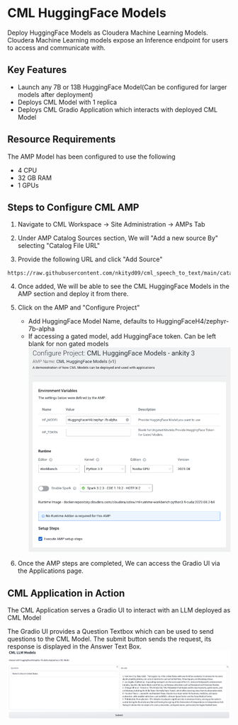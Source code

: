 # CML HuggingFace Models

Deploy HuggingFace Models as Cloudera Machine Learning Models. Cloudera Machine Learning models expose an Inference endpoint for users to access and communicate with.

## Key Features
- Launch any 7B or 13B HuggingFace Model(Can be configured for larger models after deployment)
- Deploys CML Model with 1 replica
- Deploys CML Gradio Application which interacts with deployed CML Model

## Resource Requirements
The AMP Model has been configured to use the following
- 4 CPU
- 32 GB RAM
- 1 GPUs

## Steps to Configure CML AMP
1. Navigate to CML Workspace -> Site Administration -> AMPs Tab

2. Under AMP Catalog Sources section, We will "Add a new source By" selecting "Catalog File URL"

3. Provide the following URL and click "Add Source"
```
https://raw.githubusercontent.com/nkityd09/cml_speech_to_text/main/catalog.yaml
```

4. Once added, We will be able to see the CML HuggingFace Models in the AMP section and deploy it from there.

5. Click on the AMP and "Configure Project"
   - Add HuggingFace Model Name, defaults to HuggingFaceH4/zephyr-7b-alpha
   - If accessing a gated model, add HuggingFace token. Can be left blank for non gated models
![Configuring AMP](images/configuring_amp.png)

6. Once the AMP steps are completed, We can access the Gradio UI via the Applications page.

## CML Application in Action

The CML Application serves a Gradio UI to interact with an LLM deployed as CML Model

The Gradio UI provides a Question Textbox which can be used to send questions to the CML Model. The submit button sends the request, its response is displayed in the Answer Text Box. 
![Application UI](images/cml_hf_ui.png)
